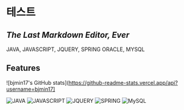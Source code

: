 # 테스트
## _The Last Markdown Editor, Ever_

JAVA, JAVASCRIPT, JQUERY, SPRING
ORACLE, MYSQL

## Features
![bjmin17's GitHub stats](https://github-readme-stats.vercel.app/api?username=bjmin17]
<div>
  <img alt="JAVA" src ="https://img.shields.io/badge/Java-007396.svg?&style=for-the-badge&logo=Java&logoColor=White"/>
  <img alt="JAVASCRIPT" src ="https://img.shields.io/badge/JavaScript-F7DF1E.svg?&style=for-the-badge&logo=JavaScript&logoColor=White"/>
  <img alt="JQUERY" src ="https://img.shields.io/badge/JQuery-0769AD.svg?&style=for-the-badge&logo=JQuery&logoColor=White"/>
  <img alt="SPRING" src ="https://img.shields.io/badge/Spring-6DB33F.svg?&style=for-the-badge&logo=Spring&logoColor=White"/>
  <img alt="MySQL" src ="https://img.shields.io/badge/MySQL-#4479A1.svg?&style=for-the-badge&logo=MySQL&logoColor=White"/>
</div>

  

